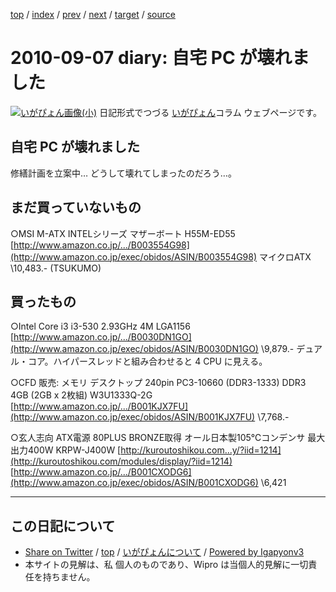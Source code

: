 [top](../index.html) 
 / [index](index.html) 
 / [prev](ig100824.html) 
 / [next](ig100908.html) 
 / [target](http://www.igapyon.jp/igapyon/diary/2010/ig100907.html) 
 / [source](https://github.com/igapyon/diary/blob/master/2010/ig100907.src.md) 

2010-09-07 diary:  自宅 PC が壊れました
=====================================================================================================
[![いがぴょん画像(小)](http://www.igapyon.jp/igapyon/diary/images/iga200306s.jpg "いがぴょん")](http://www.igapyon.jp/igapyon/diary/memo/memoigapyon.html) 日記形式でつづる [いがぴょん](http://www.igapyon.jp/igapyon/diary/memo/memoigapyon.html)コラム ウェブページです。

##  自宅 PC が壊れました

修繕計画を立案中… どうして壊れてしまったのだろう…。


##  まだ買っていないもの

○MSI M-ATX INTELシリーズ マザーボート H55M-ED55
  [http://www.amazon.co.jp/.../B003554G98](http://www.amazon.co.jp/exec/obidos/ASIN/B003554G98)
  マイクロATX 
  \10,483.- (TSUKUMO)


##  買ったもの

○Intel Core i3 i3-530 2.93GHz 4M LGA1156
  [http://www.amazon.co.jp/.../B0030DN1GO](http://www.amazon.co.jp/exec/obidos/ASIN/B0030DN1GO)
  \9,879.-
  デュアル・コア。ハイパースレッドと組み合わせると 4 CPU に見える。 

○CFD 販売: メモリ デスクトップ 240pin PC3-10660 (DDR3-1333) DDR3 4GB (2GB x 2枚組) W3U1333Q-2G
  [http://www.amazon.co.jp/.../B001KJX7FU](http://www.amazon.co.jp/exec/obidos/ASIN/B001KJX7FU)
  \7,768.- 

○玄人志向 ATX電源 80PLUS BRONZE取得 オール日本製105℃コンデンサ 最大出力400W KRPW-J400W
  [http://kuroutoshikou.com...y/?iid=1214](http://kuroutoshikou.com/modules/display/?iid=1214)
  [http://www.amazon.co.jp/.../B001CXODG6](http://www.amazon.co.jp/exec/obidos/ASIN/B001CXODG6)
  \6,421


----------------------------------------------------------------------------------------------------

## この日記について

* [Share on Twitter](https://twitter.com/intent/tweet?hashtags=igapyon%2Cdiary%2C%E3%81%84%E3%81%8C%E3%81%B4%E3%82%87%E3%82%93&text=+%E8%87%AA%E5%AE%85+PC+%E3%81%8C%E5%A3%8A%E3%82%8C%E3%81%BE%E3%81%97%E3%81%9F&url=http%3A%2F%2Fwww.igapyon.jp%2Figapyon%2Fdiary%2F2010%2Fig100907.html) / [top](../index.html) / [いがぴょんについて](http://www.igapyon.jp/igapyon/diary/memo/memoigapyon.html) / [Powered by Igapyonv3](https://github.com/igapyon/igapyonv3)
* 本サイトの見解は、私 個人のものであり、Wipro は当個人的見解に一切責任を持ちません。 
